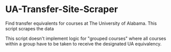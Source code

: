 # UA-Transfer-Site-Scraper
Find transfer equivalents for courses at The University of Alabama. This script scrapes the data

This script doesn't implement logic for "grouped courses" where all courses within a group have to be taken to receive the designated UA equivalency.
